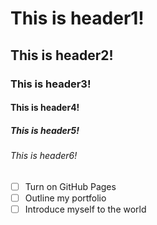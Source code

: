 # This is header1!
## This is header2!
### This is header3!
#### This is header4!
##### This is header5!
###### This is header6!
- [ ] Turn on GitHub Pages
- [ ] Outline my portfolio
- [ ] Introduce myself to the world
